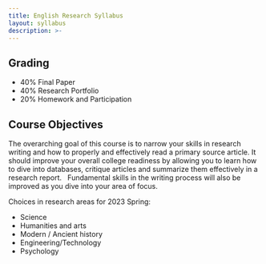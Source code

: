 ```yaml
---
title: English Research Syllabus
layout: syllabus
description: >-
---
```

## Grading

  - 40% Final Paper
  - 40% Research Portfolio
  - 20% Homework and Participation

## Course Objectives
The overarching goal of this course is to narrow your skills in research writing and how to properly and effectively read a primary source article. It should improve your overall college readiness by allowing you to learn how to dive into databases, critique articles and summarize them effectively in a research report.
 
Fundamental skills in the writing process will also be improved as you dive into your area of focus.

Choices in research areas for 2023 Spring:
- Science
- Humanities and arts
- Modern / Ancient history
- Engineering/Technology
- Psychology